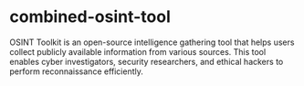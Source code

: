 # combined-osint-tool
OSINT Toolkit is an open-source intelligence gathering tool that helps users collect publicly available information from various sources. This tool enables cyber investigators, security researchers, and ethical hackers to perform reconnaissance efficiently.

